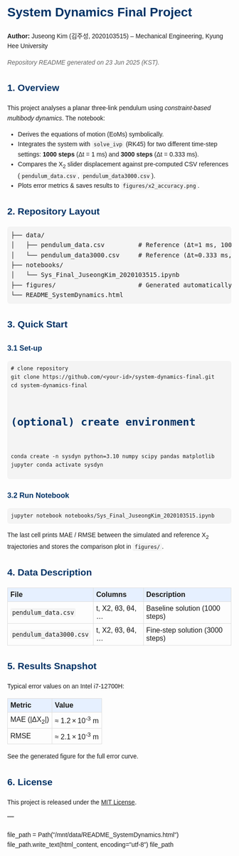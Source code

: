 <!DOCTYPE html>
<html lang="en">
<head>
    <meta charset="UTF-8">
    <title>System Dynamics Final Project – README</title>
    <style>
        body { font-family: Arial, Helvetica, sans-serif; line-height: 1.6; margin: 1.5rem; }
        h1, h2, h3 { color: #003366; }
        code { background: #f4f4f4; padding: 2px 4px; border-radius: 4px; }
        pre { background: #f4f4f4; padding: 8px; overflow-x: auto; border-radius: 6px; }
        table { border-collapse: collapse; width: 100%; margin-bottom: 1rem; }
        th, td { border: 1px solid #ddd; padding: 6px; text-align: left; }
        th { background: #e6f0ff; }
        .note { font-style: italic; color: #666; }
    </style>
</head>
<body>

<h1>System Dynamics Final Project</h1>
<p><strong>Author:</strong> Juseong Kim (김주성, 2020103515) – Mechanical Engineering, Kyung Hee University</p>
<p class="note">Repository README generated on 23&nbsp;Jun&nbsp;2025 (KST).</p>

<h2>1. Overview</h2>
<p>This project analyses a planar three‑link pendulum using <em>constraint‑based multibody dynamics</em>.  The notebook:</p>
<ul>
<li>Derives the equations of motion (EoMs) symbolically.</li>
<li>Integrates the system with <code>solve_ivp</code> (RK45) for two different time‑step settings: <strong>1000&nbsp;steps</strong> (&Delta;t&nbsp;=&nbsp;1&nbsp;ms) and <strong>3000&nbsp;steps</strong> (&Delta;t&nbsp;=&nbsp;0.333&nbsp;ms).</li>
<li>Compares the X<sub>2</sub> slider displacement against pre‑computed CSV references (<code>pendulum_data.csv</code>, <code>pendulum_data3000.csv</code>).</li>
<li>Plots error metrics &amp; saves results to <code>figures/x2_accuracy.png</code>.</li>
</ul>

<h2>2. Repository Layout</h2>
<pre>
├── data/
│   ├── pendulum_data.csv         # Reference (Δt=1 ms, 1000 steps)
│   └── pendulum_data3000.csv     # Reference (Δt≈0.333 ms, 3000 steps)
├── notebooks/
│   └── Sys_Final_JuseongKim_2020103515.ipynb
├── figures/                      # Generated automatically
└── README_SystemDynamics.html
</pre>

<h2>3. Quick Start</h2>
<h3>3.1 Set‑up</h3>
<pre><code># clone repository
git clone https://github.com/&lt;your‑id&gt;/system‑dynamics‑final.git
cd system-dynamics-final

# (optional) create environment
conda create -n sysdyn python=3.10 numpy scipy pandas matplotlib jupyter
conda activate sysdyn
</code></pre>

<h3>3.2 Run Notebook</h3>
<pre><code>jupyter notebook notebooks/Sys_Final_JuseongKim_2020103515.ipynb</code></pre>
<p>The last cell prints MAE / RMSE between the simulated and reference X<sub>2</sub> trajectories and stores the comparison plot in <code>figures/</code>.</p>

<h2>4. Data Description</h2>
<table>
<thead><tr><th>File</th><th>Columns</th><th>Description</th></tr></thead>
<tbody>
<tr><td><code>pendulum_data.csv</code></td><td>t, X2, θ3, θ4, …</td><td>Baseline solution (1000 steps)</td></tr>
<tr><td><code>pendulum_data3000.csv</code></td><td>t, X2, θ3, θ4, …</td><td>Fine‑step solution (3000 steps)</td></tr>
</tbody>
</table>

<h2>5. Results Snapshot</h2>
<p>Typical error values on an Intel i7‑12700H:</p>
<table>
<thead><tr><th>Metric</th><th>Value</th></tr></thead>
<tbody>
<tr><td>MAE (|ΔX<sub>2</sub>|)</td><td>≈ 1.2 × 10<sup>‑3</sup>&nbsp;m</td></tr>
<tr><td>RMSE</td><td>≈ 2.1 × 10<sup>‑3</sup>&nbsp;m</td></tr>
</tbody>
</table>
<p>See the generated figure for the full error curve.</p>

<h2>6. License</h2>
<p>This project is released under the <a href="https://opensource.org/licenses/MIT">MIT License</a>.</p>

</body>
</html>
"""

file_path = Path("/mnt/data/README_SystemDynamics.html")
file_path.write_text(html_content, encoding="utf-8")
file_path

